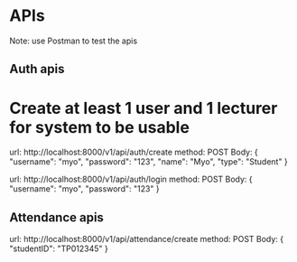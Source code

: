 # APIs
Note: use Postman to test the apis

## Auth apis
# Create at least 1 user and 1 lecturer for system to be usable
url: http://localhost:8000/v1/api/auth/create
method: POST
Body: {
	"username": "myo",
	"password": "123",
	"name": "Myo",
	"type": "Student"
}

url: http://localhost:8000/v1/api/auth/login
method: POST
Body: {
	"username": "myo",
	"password": "123"
}

## Attendance apis
url: http://localhost:8000/v1/api/attendance/create
method: POST
Body: {
	"studentID": "TP012345"
}
